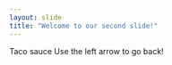```yaml
---
layout: slide
title: "Welcome to our second slide!"
---
```

Taco sauce
Use the left arrow to go back!
